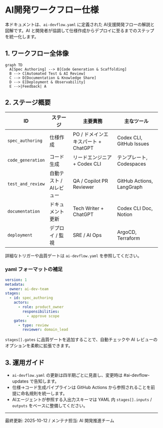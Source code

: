 # AI開発ワークフロー仕様

本ドキュメントは、`ai-devflow.yaml` に定義された AI支援開発フローの解説と図解です。AI と開発者が協調して仕様作成からデプロイに至るまでのステップを統一化します。

## 1. ワークフロー全体像
```mermaid
graph TD
  A[Spec Authoring] --> B[Code Generation & Scaffolding]
  B --> C[Automated Test & AI Review]
  C --> D[Documentation & Knowledge Share]
  D --> E[Deployment & Observability]
  E -->|Feedback| A
```

## 2. ステージ概要
| ID | ステージ | 主要責務 | 主なツール |
|----|----------|----------|-------------|
| `spec_authoring` | 仕様作成 | PO / ドメインエキスパート + ChatGPT | Codex CLI, GitHub Issues |
| `code_generation` | コード生成 | リードエンジニア + Codex CLI | テンプレート, Codespaces |
| `test_and_review` | 自動テスト / AIレビュー | QA / Copilot PR Reviewer | GitHub Actions, LangGraph |
| `documentation` | ドキュメント更新 | Tech Writer + ChatGPT | Codex CLI Doc, Notion |
| `deployment` | デプロイ / 監視 | SRE / AI Ops | ArgoCD, Terraform |

詳細なトリガーや品質ゲートは `ai-devflow.yaml` を参照してください。

### yaml フォーマットの補足
```yaml
version: 1
metadata:
  owner: ai-dev-team
stages:
  - id: spec_authoring
    actors:
      - role: product_owner
        responsibilities:
          - approve scope
    gates:
      - type: review
        reviewer: domain_lead
```
`stages[].gates` に品質ゲートを追加することで、自動チェックや AI レビューのオプションを柔軟に拡張できます。

## 3. 運用ガイド
- `ai-devflow.yaml` の更新は四半期ごとに見直し、変更時は #ai-devflow-updates で告知します。
- 仕様→コード生成パイプラインは GitHub Actions から参照されることを前提に命名規則を統一します。
- AIエージェントが参照する入出力スキーマは YAML 内 `stages[].inputs` / `outputs` をベースに整備してください。

---
最終更新: 2025-10-12 / メンテナ担当: AI 開発推進チーム
